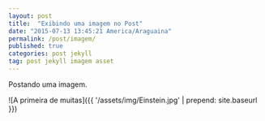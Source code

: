 ```yaml
---
layout: post
title:  "Exibindo uma imagem no Post"
date: "2015-07-13 13:45:21 America/Araguaina"
permalink: /post/imagem/
published: true
categories: post jekyll
tag: post jekyll imagem asset
---
```



Postando uma imagem.

![A primeira de muitas]({{ '/assets/img/Einstein.jpg'  | prepend: site.baseurl }})